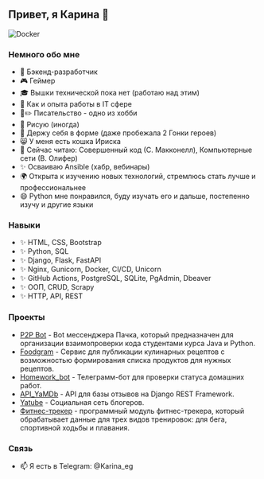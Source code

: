 ## Привет, я Карина 👋
![Docker](https://img.shields.io/badge/Docker-blue)
### Немного обо мне
- 🌟 Бэкенд-разработчик
- 🎮 Геймер
- 🎓 Вышки технической пока нет (работаю над этим)
- 💼 Как и опыта работы в IT сфере
- 📖✏️ Писательство - одно из хобби
- 🎨 Рисую (иногда)
- 💪 Держу себя в форме (даже пробежала 2 Гонки героев)
- 😸 У меня есть кошка Ириска
- 📘 Сейчас читаю: Совершенный код (С. Макконелл), Компьютерные сети (В. Олифер)
- ✨ Осваиваю Ansible (хабр, вебинары)
- 🌍 Открыта к изучению новых технологий, стремлюсь стать лучше и профессиональнее
- 😄 Python мне понравился, буду изучать его и дальше, постепенно изучу и другие языки

### Навыки
- ✨ HTML, CSS, Bootstrap
- ✨ Python, SQL
- ✨ Django, Flask, FastAPI
- ✨ Nginx, Gunicorn, Docker, CI/CD, Unicorn
- ✨ GitHub Actions, PostgreSQL, SQLite, PgAdmin, Dbeaver
- ✨ ООП, CRUD, Scrapy
- ✨ HTTP, API, REST

### Проекты
- [P2P Bot](https://github.com/Karina-Rin/p2p_review_bot) - Bot мессенджера Пачка, который предназначен для организации взаимопроверки кода студентами курса Java и Python.
- [Foodgram](https://github.com/Karina-Rin/foodgram-project-react-5) - Сервис для публикации кулинарных рецептов с возможностью формирования списка продуктов для нужных рецептов.
- [Homework_bot](https://github.com/Karina-Rin/homework_bot-1) - Телеграмм-бот для проверки статуса домашних работ. 
- [API_YaMDb](https://github.com/Karina-Rin/API_YaMDb-2) - API для базы отзывов на Django REST Framework.
- [Yatube](https://github.com/Karina-Rin/yatube_project) - Социальная сеть блогеров.
- [Фитнес-трекер](https://github.com/Karina-Rin/hw_python_oop) - программный модуль фитнес-трекера, который обрабатывает данные для трех видов тренировок: для бега, спортивной ходьбы и плавания.

### Связь
- 📫 Я есть в Telegram: @Karina_eg
